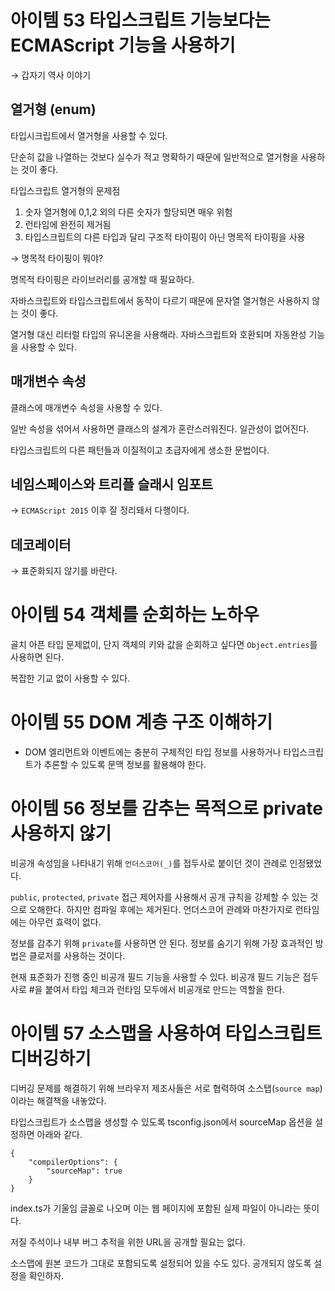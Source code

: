 # 아이템 53 타입스크립트 기능보다는 ECMAScript 기능을 사용하기

→ 갑자기 역사 이야기

## 열거형 (enum)

타입시크립트에서 열거형을 사용할 수 있다.

단순히 값을 나열하는 것보다 실수가 적고 명확하기 때문에 일반적으로 열거형을 사용하는 것이 좋다.

타입스크립트 열거형의 문제점

1. 숫자 열거형에 0,1,2 외의 다른 숫자가 할당되면 매우 위험
2. 런타임에 완전히 제거됨
3. 타입스크립트의 다른 타입과 달리 구조적 타이핑이 아닌 명목적 타이핑을 사용

→ 명목적 타이핑이 뭐야?

명목적 타이핑은 라이브러리를 공개할 때 필요하다.

자바스크립트와 타입스크립트에서 동작이 다르기 때문에 문자열 열거형은 사용하지 않는 것이 좋다.

열거형 대신 리터럴 타입의 유니온을 사용해라. 자바스크립트와 호환되며 자동완성 기능을 사용할 수 있다.

## 매개변수 속성

클래스에 매개변수 속성을 사용할 수 있다.

일반 속성을 섞어서 사용하면 클래스의 설계가 혼란스러워진다. 일관성이 없어진다.

타입스크립트의 다른 패턴들과 이질적이고 초급자에게 생소한 문법이다.

## 네임스페이스와 트리플 슬래시 임포트

→ `ECMAScript 2015` 이후 잘 정리돼서 다행이다.

## 데코레이터

→ 표준화되지 않기를 바란다.

# 아이템 54 객체를 순회하는 노하우

골치 아픈 타입 문제없이, 단지 객체의 키와 값을 순회하고 싶다면 `Object.entries`를 사용하면 된다.

복잡한 기교 없이 사용할 수 있다.

# 아이템 55 DOM 계층 구조 이해하기

- DOM 엘리먼트와 이벤트에는 충분히 구체적인 타입 정보를 사용하거나 타입스크립트가 추론할 수 있도록 문맥 정보를 활용해야 한다.

# 아이템 56 정보를 감추는 목적으로 private 사용하지 않기

비공개 속성임을 나타내기 위해 `언더스코어(_)`를 접두사로 붙이던 것이 관례로 인정됐었다.

`public`, `protected`, `private` 접근 제어자를 사용해서 공개 규칙을 강제할 수 있는 것으로 오해한다. 하지만 컴파일 후에는 제거된다. 언더스코어 관례와 마찬가지로 런타임에는 아무런 효력이 없다.

정보를 감추기 위해 `private`를 사용하면 안 된다. 정보를 숨기기 위해 가장 효과적인 방법은 클로저를 사용하는 것이다.

현재 표준화가 진행 중인 비공개 필드 기능을 사용할 수 있다. 비공개 필드 기능은 접두사로 #을 붙여서 타입 체크과 런타임 모두에서 비공개로 만드는 역할을 한다.

# 아이템 57 소스맵을 사용하여 타입스크립트 디버깅하기

디버깅 문제를 해결하기 위해 브라우저 제조사들은 서로 협력하여 소스탭(`source map`)이라는 해결책을 내놓았다.

타입스크립트가 소스맵을 생성할 수 있도록 tsconfig.json에서 sourceMap 옵션을 설정하면 아래와 같다.

```tsx
{
	"compilerOptions": {
		"sourceMap": true
	}
}
```

index.ts가 기울임 글꼴로 나오며 이는 웹 페이지에 포함된 실제 파일이 아니라는 뜻이다.

저질 주석이나 내부 버그 추적을 위한 URL을 공개할 필요는 없다.

소스맵에 원본 코드가 그대로 포함되도록 설정되어 있을 수도 있다. 공개되지 않도록 설정을 확인하자.
